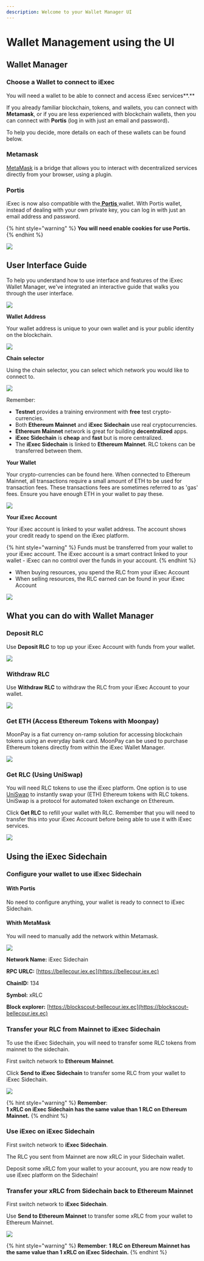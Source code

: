 ```yaml
---
description: Welcome to your Wallet Manager UI
---
```


# Wallet Management using the UI

## Wallet Manager

### Choose a Wallet to connect to iExec

You will need a wallet to be able to connect and access iExec services**.**

If you already familiar blockchain, tokens, and wallets, you can connect with **Metamask**, or if you are less experienced with blockchain wallets, then you can connect with **Portis** \(log in with just an email and password\)**.**

To help you decide, more details on each of these wallets can be found below.

### **Metamask**

[MetaMask](https://metamask.io/) is a bridge that allows you to interact with decentralized services directly from your browser, using a plugin.

### **Portis**

iExec is now also compatible with the[ **Portis** ](https://www.portis.io/)wallet. With Portis wallet, instead of dealing with your own private key, you can log in with just an email address and password.

{% hint style="warning" %}
**You will need enable cookies for use Portis.**
{% endhint %}

![](../../.gitbook/assets/portis-cookies.png)

## User Interface Guide

To help you understand how to use interface and features of the iExec Wallet Manager, we've integrated an interactive guide that walks you through the user interface.

![](../../.gitbook/assets/1-guide-ui.png)

**Wallet Address**

Your wallet address is unique to your own wallet and is your public identity on the blockchain.

![](../../.gitbook/assets/your-address.png)

**Chain selector**

Using the chain selector, you can select which network you would like to connect to.

![](../../.gitbook/assets/chain-selector.png)

Remember:

* **Testnet** provides a training environment with **free** test crypto-currencies.
* Both **Ethereum Mainnet** and **iExec Sidechain** use real cryptocurrencies.
* **Ethereum Mainnet** network is great for building **decentralized** apps.
* **iExec Sidechain** is **cheap** and **fast** but is more centralized.
* The **iExec Sidechain** is linked to **Ethereum Mainnet**. RLC tokens can be transferred between them.

**Your Wallet**

Your crypto-currencies can be found here. When connected to Ethereum Mainnet, all transactions require a small amount of ETH to be used for transaction fees. These transactions fees are sometimes referred to as 'gas' fees. Ensure you have enough ETH in your wallet to pay these.

![](../../.gitbook/assets/wallet.png)

**Your iExec Account**

Your iExec account is linked to your wallet address. The account shows your credit ready to spend on the iExec platform.

{% hint style="warning" %}
Funds must be transferred from your wallet to your iExec account. The iExec account is a smart contract linked to your wallet - iExec can no control over the funds in your account.
{% endhint %}

* When buying resources, you spend the RLC from your iExec Account
* When selling resources, the RLC earned can be found in your iExec Account

![](../../.gitbook/assets/account.png)

## What you can do with Wallet Manager

### Deposit RLC

Use **Deposit RLC** to top up your iExec Account with funds from your wallet.

![](../../.gitbook/assets/actions.png)

### Withdraw RLC

Use **Withdraw RLC** to withdraw the RLC from your iExec Account to your wallet.

![](../../.gitbook/assets/withdraw-rlc.png)

### Get ETH \(Access Ethereum Tokens with Moonpay\)

MoonPay is a fiat currency on-ramp solution for accessing blockchain tokens using an everyday bank card. MoonPay can be used to purchase Ethereum tokens directly from within the iExec Wallet Manager.

![](../../.gitbook/assets/moonpay.png)

### Get RLC \(Using UniSwap\)

You will need RLC tokens to use the iExec platform. One option is to use [UniSwap](https://uniswap.exchange/swap) to instantly swap your \(ETH\) Ethereum tokens with RLC tokens. UniSwap is a protocol for automated token exchange on Ethereum.

Click **Get RLC** to refill your wallet with RLC. Remember that you will need to transfer this into your iExec Account before being able to use it with iExec services.

![](../../.gitbook/assets/get-rlc-uniswap.png)

## Using the iExec Sidechain

### Configure your wallet to use iExec Sidechain

#### With Portis

No need to configure anything, your wallet is ready to connect to iExec Sidechain.

#### Whith MetaMask

You will need to manually add the network within Metamask.

![](../../.gitbook/assets/networks.png)

**Network Name:** iExec Sidechain

**RPC URLC:** [https://bellecour.iex.ec](https://bellecour.iex.ec)

**ChainID:** 134

**Symbol:** xRLC

**Block explorer:** [https://blockscout-bellecour.iex.ec](https://blockscout-bellecour.iex.ec)

### Transfer your RLC from Mainnet to iExec Sidechain

To use the iExec Sidechain, you will need to transfer some RLC tokens from mainnet to the sidechain.

First switch network to **Ethereum Mainnet**.

Click **Send to iExec Sidechain** to transfer some RLC from your wallet to iExec Sidechain.

![](../../.gitbook/assets/send-to-iexec-sidechain.png)

{% hint style="warning" %}
**Remember**:  
**1 xRLC on iExec Sidechain has the same value than 1 RLC on Ethereum Mainnet.**
{% endhint %}

### Use iExec on iExec Sidechain

First switch network to **iExec Sidechain**.

The RLC you sent from Mainnet are now xRLC in your Sidechain wallet.

Deposit some xRLC fom your wallet to your account, you are now ready to use iExec platform on the Sidechain!

### Transfer your xRLC from Sidechain back to Ethereum Mainnet

First switch network to **iExec Sidechain**.

Use **Send to Ethereum Mainnet** to transfer some xRLC from your wallet to Ethereum Mainnet.

![](../../.gitbook/assets/send-to-ethereum-mainnet.png)

{% hint style="warning" %}
**Remember**: **1 RLC on Ethereum Mainnet has the same value than 1 xRLC on iExec Sidechain.**
{% endhint %}

